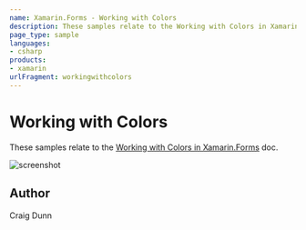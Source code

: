 ```yaml
---
name: Xamarin.Forms - Working with Colors
description: These samples relate to the Working with Colors in Xamarin.Forms doc.
page_type: sample
languages:
- csharp
products:
- xamarin
urlFragment: workingwithcolors
---
```

# Working with Colors

These samples relate to the [Working with Colors in Xamarin.Forms](http://developer.xamarin.com/guides/cross-platform/xamarin-forms/working-with/colors/) doc.

![screenshot](https://raw.githubusercontent.com/xamarin/xamarin-forms-samples/master/WorkingWithColors/Screenshots/Colors-sml.png "Colors")

## Author

Craig Dunn
